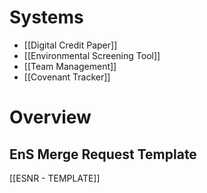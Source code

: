 # Systems

- [[Digital Credit Paper]]
- [[Environmental Screening Tool]]
- [[Team Management]]
- [[Covenant Tracker]]


# Overview

## EnS Merge Request Template
[[ESNR - TEMPLATE]]
